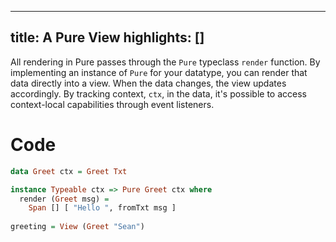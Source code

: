 ----------------
title: A Pure View
highlights: []
----------------

All rendering in Pure passes through the `Pure` typeclass `render` function. By implementing an instance of `Pure` for your datatype, you can render that data directly into a view. When the data changes, the view updates accordingly. By tracking context, `ctx`, in the data, it's possible to access context-local capabilities through event listeners.

# Code

```haskell
data Greet ctx = Greet Txt

instance Typeable ctx => Pure Greet ctx where
  render (Greet msg) =
    Span [] [ "Hello ", fromTxt msg ]
    
greeting = View (Greet "Sean")
```
